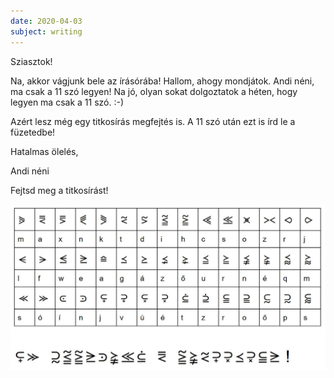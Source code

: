 ```yaml
---
date: 2020-04-03
subject: writing
---
```


Sziasztok!

Na, akkor vágjunk bele az írásórába! Hallom, ahogy mondjátok. Andi néni,  ma csak a 11 szó legyen!
Na jó, olyan sokat dolgoztatok a héten, hogy legyen ma csak a 11 szó. :-)

Azért lesz még egy titkosírás megfejtés is. A 11 szó után ezt is írd le a füzetedbe!

Hatalmas ölelés,

Andi néni

Fejtsd meg a titkosírást!

![Titkosítás](2020-04-03-iras.jpg)
